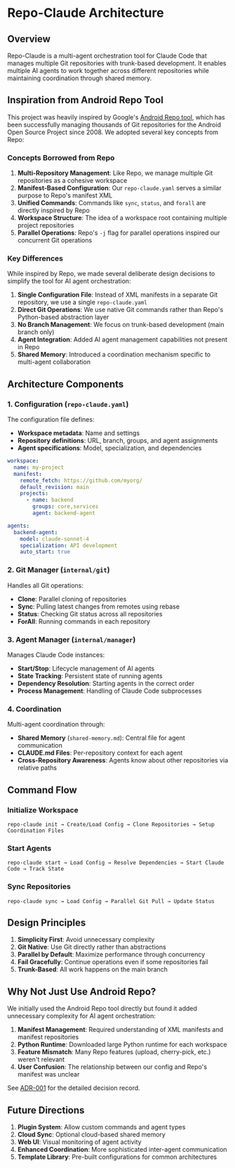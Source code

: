# Repo-Claude Architecture

## Overview

Repo-Claude is a multi-agent orchestration tool for Claude Code that manages multiple Git repositories with trunk-based development. It enables multiple AI agents to work together across different repositories while maintaining coordination through shared memory.

## Inspiration from Android Repo Tool

This project was heavily inspired by Google's [Android Repo tool](https://gerrit.googlesource.com/git-repo/), which has been successfully managing thousands of Git repositories for the Android Open Source Project since 2008. We adopted several key concepts from Repo:

### Concepts Borrowed from Repo

1. **Multi-Repository Management**: Like Repo, we manage multiple Git repositories as a cohesive workspace
2. **Manifest-Based Configuration**: Our `repo-claude.yaml` serves a similar purpose to Repo's manifest XML
3. **Unified Commands**: Commands like `sync`, `status`, and `forall` are directly inspired by Repo
4. **Workspace Structure**: The idea of a workspace root containing multiple project repositories
5. **Parallel Operations**: Repo's `-j` flag for parallel operations inspired our concurrent Git operations

### Key Differences

While inspired by Repo, we made several deliberate design decisions to simplify the tool for AI agent orchestration:

1. **Single Configuration File**: Instead of XML manifests in a separate Git repository, we use a single `repo-claude.yaml`
2. **Direct Git Operations**: We use native Git commands rather than Repo's Python-based abstraction layer
3. **No Branch Management**: We focus on trunk-based development (main branch only)
4. **Agent Integration**: Added AI agent management capabilities not present in Repo
5. **Shared Memory**: Introduced a coordination mechanism specific to multi-agent collaboration

## Architecture Components

### 1. Configuration (`repo-claude.yaml`)

The configuration file defines:
- **Workspace metadata**: Name and settings
- **Repository definitions**: URL, branch, groups, and agent assignments
- **Agent specifications**: Model, specialization, and dependencies

```yaml
workspace:
  name: my-project
  manifest:
    remote_fetch: https://github.com/myorg/
    default_revision: main
    projects:
      - name: backend
        groups: core,services
        agent: backend-agent

agents:
  backend-agent:
    model: claude-sonnet-4
    specialization: API development
    auto_start: true
```

### 2. Git Manager (`internal/git`)

Handles all Git operations:
- **Clone**: Parallel cloning of repositories
- **Sync**: Pulling latest changes from remotes using rebase
- **Status**: Checking Git status across all repositories
- **ForAll**: Running commands in each repository

### 3. Agent Manager (`internal/manager`)

Manages Claude Code instances:
- **Start/Stop**: Lifecycle management of AI agents
- **State Tracking**: Persistent state of running agents
- **Dependency Resolution**: Starting agents in the correct order
- **Process Management**: Handling of Claude Code subprocesses

### 4. Coordination

Multi-agent coordination through:
- **Shared Memory** (`shared-memory.md`): Central file for agent communication
- **CLAUDE.md Files**: Per-repository context for each agent
- **Cross-Repository Awareness**: Agents know about other repositories via relative paths

## Command Flow

### Initialize Workspace
```
repo-claude init → Create/Load Config → Clone Repositories → Setup Coordination Files
```

### Start Agents
```
repo-claude start → Load Config → Resolve Dependencies → Start Claude Code → Track State
```

### Sync Repositories
```
repo-claude sync → Load Config → Parallel Git Pull → Update Status
```

## Design Principles

1. **Simplicity First**: Avoid unnecessary complexity
2. **Git Native**: Use Git directly rather than abstractions
3. **Parallel by Default**: Maximize performance through concurrency
4. **Fail Gracefully**: Continue operations even if some repositories fail
5. **Trunk-Based**: All work happens on the main branch

## Why Not Just Use Android Repo?

We initially used the Android Repo tool directly but found it added unnecessary complexity for AI agent orchestration:

1. **Manifest Management**: Required understanding of XML manifests and manifest repositories
2. **Python Runtime**: Downloaded large Python runtime for each workspace
3. **Feature Mismatch**: Many Repo features (upload, cherry-pick, etc.) weren't relevant
4. **User Confusion**: The relationship between our config and Repo's manifest was unclear

See [ADR-001](adr/001-simplify-git-management.md) for the detailed decision record.

## Future Directions

1. **Plugin System**: Allow custom commands and agent types
2. **Cloud Sync**: Optional cloud-based shared memory
3. **Web UI**: Visual monitoring of agent activity
4. **Enhanced Coordination**: More sophisticated inter-agent communication
5. **Template Library**: Pre-built configurations for common architectures